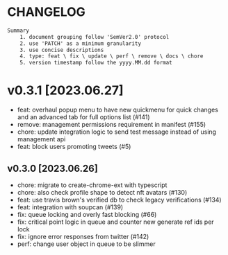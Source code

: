 # CHANGELOG
```txt
Summary
	1. document grouping follow 'SemVer2.0' protocol
	2. use 'PATCH' as a minimum granularity
	3. use concise descriptions
	4. type: feat \ fix \ update \ perf \ remove \ docs \ chore
	5. version timestamp follow the yyyy.MM.dd format
```

# v0.3.1 [2023.06.27]
- feat: overhaul popup menu to have new quickmenu for quick changes and an advanced tab for full options list (#141)
- remove: management permissions requirement in manifest (#155)
- chore: update integration logic to send test message instead of using management api
- feat: block users promoting tweets (#5)

## v0.3.0 [2023.06.26]
- chore: migrate to create-chrome-ext with typescript
- chore: also check profile shape to detect nft avatars (#130)
- feat: use travis brown's verified db to check legacy verifications (#134)
- feat: integration with soupcan (#139)
- fix: queue locking and overly fast blocking (#66)
- fix: critical point logic in queue and counter new generate ref ids per lock
- fix: ignore error responses from twitter (#142)
- perf: change user object in queue to be slimmer
